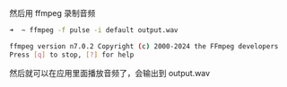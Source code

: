 然后用 ffmpeg 录制音频

```bash
➜  ~ ffmpeg -f pulse -i default output.wav

ffmpeg version n7.0.2 Copyright (c) 2000-2024 the FFmpeg developers
Press [q] to stop, [?] for help
```

然后就可以在应用里面播放音频了，会输出到 output.wav